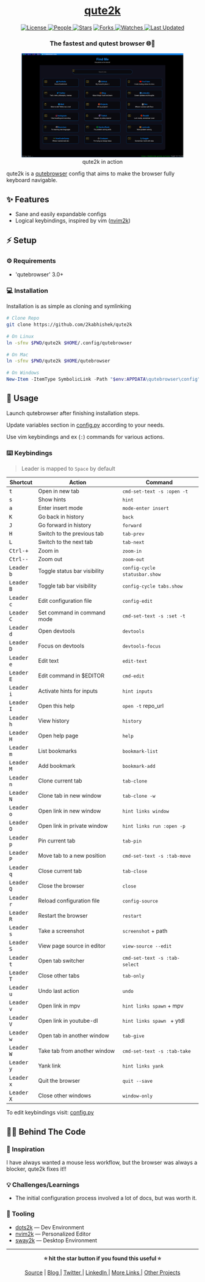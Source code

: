<div align = "center">

<h1><a href="https://github.com/2kabhishek/qute2k">qute2k</a></h1>

<a href="https://github.com/2KAbhishek/qute2k/blob/main/LICENSE">
<img alt="License" src="https://img.shields.io/github/license/2kabhishek/qute2k?style=flat&color=eee&label="> </a>

<a href="https://github.com/2KAbhishek/qute2k/graphs/contributors">
<img alt="People" src="https://img.shields.io/github/contributors/2kabhishek/qute2k?style=flat&color=ffaaf2&label=People"> </a>

<a href="https://github.com/2KAbhishek/qute2k/stargazers">
<img alt="Stars" src="https://img.shields.io/github/stars/2kabhishek/qute2k?style=flat&color=98c379&label=Stars"></a>

<a href="https://github.com/2KAbhishek/qute2k/network/members">
<img alt="Forks" src="https://img.shields.io/github/forks/2kabhishek/qute2k?style=flat&color=66a8e0&label=Forks"> </a>

<a href="https://github.com/2KAbhishek/qute2k/watchers">
<img alt="Watches" src="https://img.shields.io/github/watchers/2kabhishek/qute2k?style=flat&color=f5d08b&label=Watches"> </a>

<a href="https://github.com/2KAbhishek/qute2k/pulse">
<img alt="Last Updated" src="https://img.shields.io/github/last-commit/2kabhishek/qute2k?style=flat&color=e06c75&label="> </a>

<h3>The fastest and qutest browser 🌐🩷</h3>

<figure>
  <img src="images/screenshot.png" alt="qute2k in action">
  <br/>
  <figcaption>qute2k in action</figcaption>
</figure>

</div>

qute2k is a [qutebrowser](https://qutebrowser.org/) config that aims to make the browser fully keyboard navigable.

## ✨ Features

- Sane and easily expandable configs
- Logical keybindings, inspired by vim ([nvim2k](https://github.com/2kabhishek/nvim2k))

## ⚡ Setup

### ⚙️ Requirements

- 'qutebrowser' 3.0+

### 💻 Installation

Installation is as simple as cloning and symlinking

```bash
# Clone Repo
git clone https://github.com/2kabhishek/qute2k
```

```bash
# On Linux
ln -sfnv $PWD/qute2k $HOME/.config/qutebrowser
```

```bash
# On Mac
ln -sfnv $PWD/qute2k $HOME/qutebrowser
```

```powershell
# On Windows
New-Item -ItemType SymbolicLink -Path "$env:APPDATA\qutebrowser\config" -Target "$PWD\qute2k" -Force
```

## 🚀 Usage

Launch qutebrowser after finishing installation steps.

Update variables section in [config.py](./config.py) according to your needs.

Use vim keybindings and ex (`:`) commands for various actions.

### ⌨️  Keybindings

> Leader is mapped to `Space` by default

| Shortcut                       | Action                       | Command                        |
| ------------------------------ | ---------------------------- | ------------------------------ |
| <kbd>t</kbd>                   | Open in new tab              | `cmd-set-text -s :open -t`     |
| <kbd>s</kbd>                   | Show hints                   | `hint`                         |
| <kbd>a</kbd>                   | Enter insert mode            | `mode-enter insert`            |
| <kbd>K</kbd>                   | Go back in history           | `back`                         |
| <kbd>J</kbd>                   | Go forward in history        | `forward`                      |
| <kbd>H</kbd>                   | Switch to the previous tab   | `tab-prev`                     |
| <kbd>L</kbd>                   | Switch to the next tab       | `tab-next`                     |
| <kbd>Ctrl-+</kbd>              | Zoom in                      | `zoom-in`                      |
| <kbd>Ctrl--</kbd>              | Zoom out                     | `zoom-out`                     |
| <kbd>Leader</kbd> <kbd>b</kbd> | Toggle status bar visibility | `config-cycle statusbar.show ` |
| <kbd>Leader</kbd> <kbd>B</kbd> | Toggle tab bar visibility    | `config-cycle tabs.show `      |
| <kbd>Leader</kbd> <kbd>c</kbd> | Edit configuration file      | `config-edit`                  |
| <kbd>Leader</kbd> <kbd>C</kbd> | Set command in command mode  | `cmd-set-text -s :set -t`      |
| <kbd>Leader</kbd> <kbd>d</kbd> | Open devtools                | `devtools`                     |
| <kbd>Leader</kbd> <kbd>D</kbd> | Focus on devtools            | `devtools-focus`               |
| <kbd>Leader</kbd> <kbd>e</kbd> | Edit text                    | `edit-text`                    |
| <kbd>Leader</kbd> <kbd>E</kbd> | Edit command in $EDITOR      | `cmd-edit`                     |
| <kbd>Leader</kbd> <kbd>i</kbd> | Activate hints for inputs    | `hint inputs`                  |
| <kbd>Leader</kbd> <kbd>I</kbd> | Open this help               | `open -t` repo_url             |
| <kbd>Leader</kbd> <kbd>h</kbd> | View history                 | `history`                      |
| <kbd>Leader</kbd> <kbd>H</kbd> | Open help page               | `help`                         |
| <kbd>Leader</kbd> <kbd>m</kbd> | List bookmarks               | `bookmark-list`                |
| <kbd>Leader</kbd> <kbd>M</kbd> | Add bookmark                 | `bookmark-add`                 |
| <kbd>Leader</kbd> <kbd>n</kbd> | Clone current tab            | `tab-clone`                    |
| <kbd>Leader</kbd> <kbd>N</kbd> | Clone tab in new window      | `tab-clone -w`                 |
| <kbd>Leader</kbd> <kbd>o</kbd> | Open link in new window      | `hint links window`            |
| <kbd>Leader</kbd> <kbd>O</kbd> | Open link in private window  | `hint links run :open -p`      |
| <kbd>Leader</kbd> <kbd>p</kbd> | Pin current tab              | `tab-pin`                      |
| <kbd>Leader</kbd> <kbd>P</kbd> | Move tab to a new position   | `cmd-set-text -s :tab-move`    |
| <kbd>Leader</kbd> <kbd>q</kbd> | Close current tab            | `tab-close`                    |
| <kbd>Leader</kbd> <kbd>Q</kbd> | Close the browser            | `close`                        |
| <kbd>Leader</kbd> <kbd>r</kbd> | Reload configuration file    | `config-source`                |
| <kbd>Leader</kbd> <kbd>R</kbd> | Restart the browser          | `restart`                      |
| <kbd>Leader</kbd> <kbd>s</kbd> | Take a screenshot            | `screenshot` + path            |
| <kbd>Leader</kbd> <kbd>S</kbd> | View page source in editor   | `view-source --edit`           |
| <kbd>Leader</kbd> <kbd>t</kbd> | Open tab switcher            | `cmd-set-text -s :tab-select`  |
| <kbd>Leader</kbd> <kbd>T</kbd> | Close other tabs             | `tab-only`                     |
| <kbd>Leader</kbd> <kbd>u</kbd> | Undo last action             | `undo`                         |
| <kbd>Leader</kbd> <kbd>v</kbd> | Open link in mpv             | `hint links spawn` + mpv       |
| <kbd>Leader</kbd> <kbd>V</kbd> | Open link in youtube-dl      | `hint links spawn ` + ytdl     |
| <kbd>Leader</kbd> <kbd>w</kbd> | Open tab in another window   | `tab-give`                     |
| <kbd>Leader</kbd> <kbd>W</kbd> | Take tab from another window | `cmd-set-text -s :tab-take`    |
| <kbd>Leader</kbd> <kbd>y</kbd> | Yank link                    | `hint links yank`              |
| <kbd>Leader</kbd> <kbd>x</kbd> | Quit the browser             | `quit --save`                  |
| <kbd>Leader</kbd> <kbd>X</kbd> | Close other windows          | `window-only`                  |

To edit keybindings visit: [config.py](./config.py)

## 🧑‍💻 Behind The Code

### 🌈 Inspiration

I have always wanted a mouse less workflow, but the browser was always a blocker, qute2k fixes it!!

### 💡 Challenges/Learnings

- The initial configuration process involved a lot of docs, but was worth it.

### 🧰 Tooling

- [dots2k](https://github.com/2kabhishek/dots2k) — Dev Environment
- [nvim2k](https://github.com/2kabhishek/nvim2k) — Personalized Editor
- [sway2k](https://github.com/2kabhishek/sway2k) — Desktop Environment

<hr>

<div align="center">

<strong>⭐ hit the star button if you found this useful ⭐</strong><br>

<a href="https://github.com/2KAbhishek/qute2k">Source</a>
| <a href="https://2kabhishek.github.io/blog" target="_blank">Blog </a>
| <a href="https://twitter.com/2kabhishek" target="_blank">Twitter </a>
| <a href="https://linkedin.com/in/2kabhishek" target="_blank">LinkedIn </a>
| <a href="https://2kabhishek.github.io/links" target="_blank">More Links </a>
| <a href="https://2kabhishek.github.io/projects" target="_blank">Other Projects </a>

</div>
